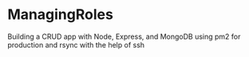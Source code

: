 # ManagingRoles
Building a CRUD app with Node, Express, and MongoDB
using pm2 for production and rsync with the help of ssh
